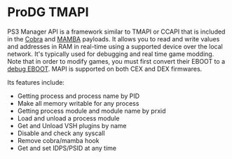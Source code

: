 # ProDG TMAPI

PS3 Manager API is a framework similar to TMAPI or CCAPI that is included in the [Cobra](https://www.reddit.com/r/ps3homebrew/wiki/mamba) and [MAMBA](https://www.reddit.com/r/ps3homebrew/wiki/mamba) payloads. It allows you to read and write values and addresses in RAM in real-time using a supported device over the local network. It's typically used for debugging and real time game modding. Note that in order to modify games, you must first convert their EBOOT to a [debug EBOOT](https://www.reddit.com/r/ps3homebrew/wiki/eboots). MAPI is supported on both CEX and DEX firmwares.

Its features include:

* Getting process and process name by PID
* Make all memory writable for any process
* Getting process module and module name by prxid
* Load and unload a process module
* Get and Unload VSH plugins by name
* Disable and check any syscall 
* Remove cobra/mamba hook
* Get and set IDPS/PSID at any time

